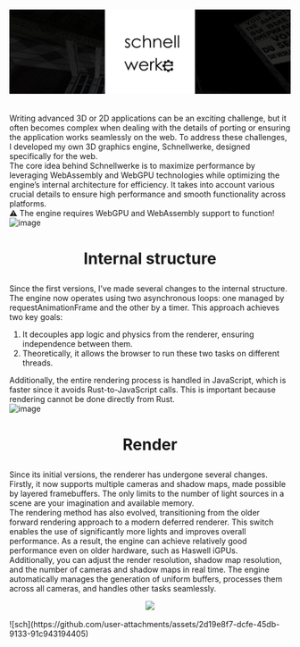 # <p align="center"> <img src="https://github.com/VitionVlad/schnellwerke/blob/main/assets/logo_long.png"> </p>
Writing advanced 3D or 2D applications can be an exciting challenge, but it often becomes complex when dealing with the details of porting or ensuring the application works seamlessly on the web. To address these challenges, I developed my own 3D graphics engine, Schnellwerke, designed specifically for the web.  
The core idea behind Schnellwerke is to maximize performance by leveraging WebAssembly and WebGPU technologies while optimizing the engine’s internal architecture for efficiency. It takes into account various crucial details to ensure high performance and smooth functionality across platforms.  
⚠️ The engine requires WebGPU and WebAssembly support to function!  
![image](https://github.com/user-attachments/assets/b304d9b0-a353-4ba1-b987-e47910f605a0)
# <p align="center"> Internal structure </p>  
Since the first versions, I’ve made several changes to the internal structure. The engine now operates using two asynchronous loops: one managed by requestAnimationFrame and the other by a timer. This approach achieves two key goals:  
1. It decouples app logic and physics from the renderer, ensuring independence between them.  
2. Theoretically, it allows the browser to run these two tasks on different threads.  

Additionally, the entire rendering process is handled in JavaScript, which is faster since it avoids Rust-to-JavaScript calls. This is important because rendering cannot be done directly from Rust.  
![image](https://github.com/user-attachments/assets/f95a01ae-7d87-44e3-ba83-228db0d2b574)  
# <p align="center"> Render </p>  
Since its initial versions, the renderer has undergone several changes. Firstly, it now supports multiple cameras and shadow maps, made possible by layered framebuffers. The only limits to the number of light sources in a scene are your imagination and available memory.  
The rendering method has also evolved, transitioning from the older forward rendering approach to a modern deferred renderer. This switch enables the use of significantly more lights and improves overall performance. As a result, the engine can achieve relatively good performance even on older hardware, such as Haswell iGPUs.  
Additionally, you can adjust the render resolution, shadow map resolution, and the number of cameras and shadow maps in real time. The engine automatically manages the generation of uniform buffers, processes them across all cameras, and handles other tasks seamlessly. 
<p align="center"> <img src="https://github.com/user-attachments/assets/cf1c680b-a74a-4fe0-af21-f5172281333f"> </p>  
![sch](https://github.com/user-attachments/assets/2d19e8f7-dcfe-45db-9133-91c943194405)
